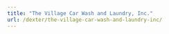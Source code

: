 ```yaml
---
title: "The Village Car Wash and Laundry, Inc."
url: /dexter/the-village-car-wash-and-laundry-inc/
---
```

